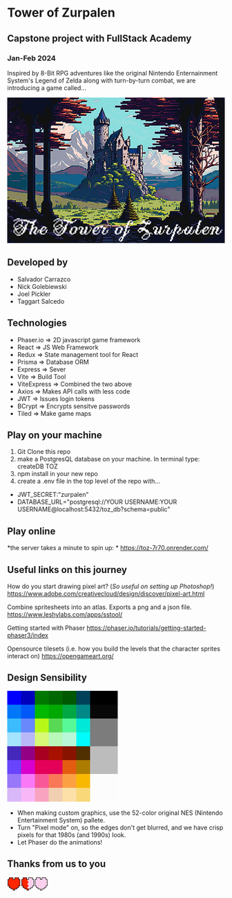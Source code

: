 # Tower of Zurpalen
## Capstone project with FullStack Academy
### Jan-Feb 2024

Inspired by 8-Bit RPG adventures like the original Nintendo Enternainment System's Legend of Zelda along with turn-by-turn combat, we are introducing a game called...

![Tower of Zurpalen](public/assets/readme/toz_title_castle.png)

## Developed by
- Salvador Carrazco
- Nick Golebiewski
- Joel Pickler 
- Taggart Salcedo

## Technologies
- Phaser.io => 2D javascript game framework
- React => JS Web Framework
- Redux => State management tool for React
- Prisma => Database ORM
- Express => Sever
- Vite => Build Tool
- ViteExpress => Combined the two above
- Axios => Makes API calls with less code
- JWT => Issues login tokens
- BCrypt => Encrypts sensitve passwords
- Tiled => Make game maps

## Play on your machine

1. Git Clone this repo
2. make a PostgresQL database on your machine. In terminal type: createDB TOZ
3. npm install in your new repo
4. create a .env file in the top level of the repo with...
  - JWT_SECRET:"zurpalen"
  - DATABASE_URL="postgresql://YOUR USERNAME:YOUR USERNAME@localhost:5432/toz_db?schema=public"

## Play online
*the server takes a minute to spin up: *
https://toz-7r70.onrender.com/

## Useful links on this journey
How do you start drawing pixel art? (*So useful on setting up Photoshop!*)
https://www.adobe.com/creativecloud/design/discover/pixel-art.html

Combine spritesheets into an atlas. Exports a png and a json file.
https://www.leshylabs.com/apps/sstool/

Getting started with Phaser
https://phaser.io/tutorials/getting-started-phaser3/index

Opensource tilesets (i.e. how you build the levels that the character sprites interact on)
https://opengameart.org/

## Design Sensibility
![NES colors](public/assets/readme/NES_colors.png)
- When making custom graphics, use the 52-color original NES (Nintendo Entertainment System) pallete.
- Turn "Pixel mode" on, so the edges don't get blurred, and we have crisp pixels for that 1980s (and 1990s) look.
- Let Phaser do the animations!

## Thanks from us to you
![Hearts spritesheet](public/assets/hud/heart_spritesheet.png)
